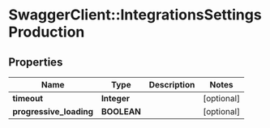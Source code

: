 # SwaggerClient::IntegrationsSettingsProduction

## Properties
Name | Type | Description | Notes
------------ | ------------- | ------------- | -------------
**timeout** | **Integer** |  | [optional] 
**progressive_loading** | **BOOLEAN** |  | [optional] 

